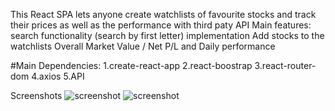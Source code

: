 This React SPA lets anyone create watchlists of favourite stocks and track their prices as well as the performance with third paty API
Main features:
search functionality (search by first letter) implementation
Add stocks to the watchlists
Overall Market Value / Net P/L and Daily performance

#Main Dependencies:
1.create-react-app
2.react-boostrap
3.react-router-dom
4.axios
5.API

Screenshots
![screenshot](search.png)
![screenshot](/assets/allstocks.png)

